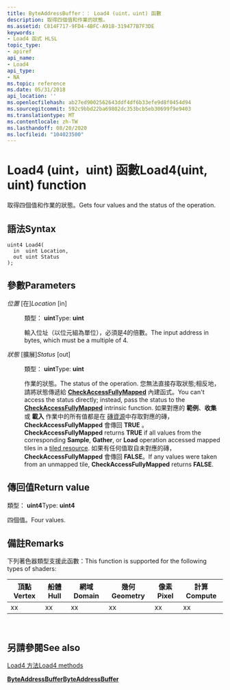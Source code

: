 ```yaml
---
title: ByteAddressBuffer：： Load4 (uint，uint) 函數
description: 取得四個值和作業的狀態。
ms.assetid: C814F717-9FD4-4BFC-A91B-319477B7F3DE
keywords:
- Load4 函式 HLSL
topic_type:
- apiref
api_name:
- Load4
api_type:
- NA
ms.topic: reference
ms.date: 05/31/2018
api_location: ''
ms.openlocfilehash: ab27ed9002562643ddf4df6b33efe9d8f0454d94
ms.sourcegitcommit: 592c9bbd22ba69802dc353bcb5eb30699f9e9403
ms.translationtype: MT
ms.contentlocale: zh-TW
ms.lasthandoff: 08/20/2020
ms.locfileid: "104023500"
---
```

# <a name="load4uint-uint-function"></a><span data-ttu-id="bc96b-104">Load4 (uint，uint) 函數</span><span class="sxs-lookup"><span data-stu-id="bc96b-104">Load4(uint, uint) function</span></span>

<span data-ttu-id="bc96b-105">取得四個值和作業的狀態。</span><span class="sxs-lookup"><span data-stu-id="bc96b-105">Gets four values and the status of the operation.</span></span>

## <a name="syntax"></a><span data-ttu-id="bc96b-106">語法</span><span class="sxs-lookup"><span data-stu-id="bc96b-106">Syntax</span></span>

``` syntax
uint4 Load4(
  in  uint Location,
  out uint Status
);
```

## <a name="parameters"></a><span data-ttu-id="bc96b-107">參數</span><span class="sxs-lookup"><span data-stu-id="bc96b-107">Parameters</span></span>

<dl> <dt>

<span data-ttu-id="bc96b-108">*位置* \[在\]</span><span class="sxs-lookup"><span data-stu-id="bc96b-108">*Location* \[in\]</span></span>
</dt> <dd>

<span data-ttu-id="bc96b-109">類型： **uint**</span><span class="sxs-lookup"><span data-stu-id="bc96b-109">Type: **uint**</span></span>

<span data-ttu-id="bc96b-110">輸入位址（以位元組為單位），必須是4的倍數。</span><span class="sxs-lookup"><span data-stu-id="bc96b-110">The input address in bytes, which must be a multiple of 4.</span></span>

</dd> <dt>

<span data-ttu-id="bc96b-111">*狀態* \[擴展\]</span><span class="sxs-lookup"><span data-stu-id="bc96b-111">*Status* \[out\]</span></span>
</dt> <dd>

<span data-ttu-id="bc96b-112">類型： **uint**</span><span class="sxs-lookup"><span data-stu-id="bc96b-112">Type: **uint**</span></span>

<span data-ttu-id="bc96b-113">作業的狀態。</span><span class="sxs-lookup"><span data-stu-id="bc96b-113">The status of the operation.</span></span> <span data-ttu-id="bc96b-114">您無法直接存取狀態;相反地，請將狀態傳遞給 [**CheckAccessFullyMapped**](checkaccessfullymapped.md) 內建函式。</span><span class="sxs-lookup"><span data-stu-id="bc96b-114">You can't access the status directly; instead, pass the status to the [**CheckAccessFullyMapped**](checkaccessfullymapped.md) intrinsic function.</span></span> <span data-ttu-id="bc96b-115">如果對應的 **範例**、**收集** 或 **載入** 作業中的所有值都是在 [磚資源](/windows/desktop/direct3d11/direct3d-11-2-features)中存取對應的磚， **CheckAccessFullyMapped** 會傳回 **TRUE** 。</span><span class="sxs-lookup"><span data-stu-id="bc96b-115">**CheckAccessFullyMapped** returns **TRUE** if all values from the corresponding **Sample**, **Gather**, or **Load** operation accessed mapped tiles in a [tiled resource](/windows/desktop/direct3d11/direct3d-11-2-features).</span></span> <span data-ttu-id="bc96b-116">如果有任何值取自未對應的磚， **CheckAccessFullyMapped** 會傳回 **FALSE**。</span><span class="sxs-lookup"><span data-stu-id="bc96b-116">If any values were taken from an unmapped tile, **CheckAccessFullyMapped** returns **FALSE**.</span></span>

</dd> </dl>

## <a name="return-value"></a><span data-ttu-id="bc96b-117">傳回值</span><span class="sxs-lookup"><span data-stu-id="bc96b-117">Return value</span></span>

<span data-ttu-id="bc96b-118">類型： **uint4**</span><span class="sxs-lookup"><span data-stu-id="bc96b-118">Type: **uint4**</span></span>

<span data-ttu-id="bc96b-119">四個值。</span><span class="sxs-lookup"><span data-stu-id="bc96b-119">Four values.</span></span>

## <a name="remarks"></a><span data-ttu-id="bc96b-120">備註</span><span class="sxs-lookup"><span data-stu-id="bc96b-120">Remarks</span></span>

<span data-ttu-id="bc96b-121">下列著色器類型支援此函數：</span><span class="sxs-lookup"><span data-stu-id="bc96b-121">This function is supported for the following types of shaders:</span></span>



| <span data-ttu-id="bc96b-122">頂點</span><span class="sxs-lookup"><span data-stu-id="bc96b-122">Vertex</span></span> | <span data-ttu-id="bc96b-123">船體</span><span class="sxs-lookup"><span data-stu-id="bc96b-123">Hull</span></span> | <span data-ttu-id="bc96b-124">網域</span><span class="sxs-lookup"><span data-stu-id="bc96b-124">Domain</span></span> | <span data-ttu-id="bc96b-125">幾何</span><span class="sxs-lookup"><span data-stu-id="bc96b-125">Geometry</span></span> | <span data-ttu-id="bc96b-126">像素</span><span class="sxs-lookup"><span data-stu-id="bc96b-126">Pixel</span></span> | <span data-ttu-id="bc96b-127">計算</span><span class="sxs-lookup"><span data-stu-id="bc96b-127">Compute</span></span> |
|--------|------|--------|----------|-------|---------|
| <span data-ttu-id="bc96b-128">x</span><span class="sxs-lookup"><span data-stu-id="bc96b-128">x</span></span>      | <span data-ttu-id="bc96b-129">x</span><span class="sxs-lookup"><span data-stu-id="bc96b-129">x</span></span>    | <span data-ttu-id="bc96b-130">x</span><span class="sxs-lookup"><span data-stu-id="bc96b-130">x</span></span>      | <span data-ttu-id="bc96b-131">x</span><span class="sxs-lookup"><span data-stu-id="bc96b-131">x</span></span>        | <span data-ttu-id="bc96b-132">x</span><span class="sxs-lookup"><span data-stu-id="bc96b-132">x</span></span>     | <span data-ttu-id="bc96b-133">x</span><span class="sxs-lookup"><span data-stu-id="bc96b-133">x</span></span>       |



 

## <a name="see-also"></a><span data-ttu-id="bc96b-134">另請參閱</span><span class="sxs-lookup"><span data-stu-id="bc96b-134">See also</span></span>

<dl> <dt>

[<span data-ttu-id="bc96b-135">Load4 方法</span><span class="sxs-lookup"><span data-stu-id="bc96b-135">Load4 methods</span></span>](byteaddressbuffer-load4.md)
</dt> <dt>

[<span data-ttu-id="bc96b-136">**ByteAddressBuffer**</span><span class="sxs-lookup"><span data-stu-id="bc96b-136">**ByteAddressBuffer**</span></span>](sm5-object-byteaddressbuffer.md)
</dt> </dl>

 

 